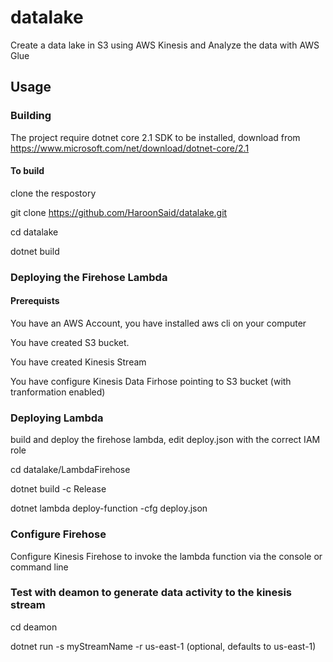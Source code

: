 # datalake

  Create a data lake in S3 using AWS Kinesis and Analyze the data with AWS Glue

## Usage

### Building

  The project require dotnet core 2.1 SDK to be installed, download from https://www.microsoft.com/net/download/dotnet-core/2.1

#### To build
  
  clone the respostory

  git clone https://github.com/HaroonSaid/datalake.git

  cd datalake

  dotnet build

### Deploying the Firehose Lambda

#### Prerequists

  You have an AWS Account, you have installed aws cli on your computer

  You have created S3 bucket.

  You have created Kinesis Stream

  You have configure Kinesis Data Firhose pointing to S3 bucket (with tranformation enabled)

### Deploying Lambda 

  build and deploy the firehose lambda, edit deploy.json with the correct IAM role

  cd datalake/LambdaFirehose

  dotnet build -c Release

  dotnet lambda deploy-function -cfg deploy.json

### Configure Firehose

  Configure Kinesis Firehose to invoke the lambda function via the console or command line

### Test with deamon to generate data activity to the kinesis stream

  cd deamon

  dotnet run -s myStreamName -r us-east-1 (optional, defaults to us-east-1)